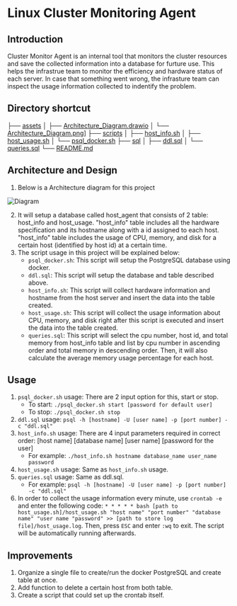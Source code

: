 # Linux Cluster Monitoring Agent

## Introduction
Cluster Monitor Agent is an internal tool that monitors the cluster resources and save the collected information into a database for furture use. This helps the infrastrue team to monitor the efficiency and hardware status of each server. In case that something went wrong, the infrasture team can inspect the usage information collected to indentify the problem.

## Directory shortcut
├── [assets]([https://github.com/jarvisgroup/jarvis_data_eng_zongpeng/tree/feature/Linux_Usage_Data/linux_sql/assets])
│   ├── [Architecture_Diagram.drawio]([https://github.com/jarvisgroup/jarvis_data_eng_zongpeng/blob/feature/Linux_Usage_Data/linux_sql/assets/Architecture_Diagram.drawio])
│   └── [Architecture_Diagram.png](https://github.com/jarvisgroup/jarvis_data_eng_zongpeng/blob/feature/Linux_Usage_Data/linux_sql/assets/Architecture_Diagram.png "Architecture_Diagram.png")]
├── [scripts](https://github.com/jarvisgroup/jarvis_data_eng_zongpeng/tree/feature/Linux_Usage_Data/linux_sql/scripts)
│   ├── [host_info.sh](https://github.com/jarvisgroup/jarvis_data_eng_zongpeng/blob/feature/Linux_Usage_Data/linux_sql/scripts/host_info.sh)
│   ├── [host_usage.sh](https://github.com/jarvisgroup/jarvis_data_eng_zongpeng/blob/feature/Linux_Usage_Data/linux_sql/scripts/host_usage.sh)
│   └── [psql_docker.sh](https://github.com/jarvisgroup/jarvis_data_eng_zongpeng/blob/feature/Linux_Usage_Data/linux_sql/scripts/psql_docker.sh)
├── [sql](https://github.com/jarvisgroup/jarvis_data_eng_zongpeng/tree/feature/Linux_Usage_Data/linux_sql/sql)
│   ├── [ddl.sql](https://github.com/jarvisgroup/jarvis_data_eng_zongpeng/blob/feature/Linux_Usage_Data/linux_sql/sql/ddl.sql)
│   └── [queries.sql](https://github.com/jarvisgroup/jarvis_data_eng_zongpeng/blob/feature/Linux_Usage_Data/linux_sql/sql/queries.sql)
└── [README.md](https://github.com/jarvisgroup/jarvis_data_eng_zongpeng/blob/feature/Linux_Usage_Data/linux_sql/README.md)

## Architecture and Design 
1) Below is a Architecture diagram for this project 

![Diagram](https://github.com/jarvisgroup/jarvis_data_eng_zongpeng/blob/feature/Architecture/linux_sql/assets/Architecture_Diagram.png)

2) It will setup a database called host_agent that consists of 2 table: host_info and host_usage. "host_info" table includes all the hardware specification and its hostname along with a id assigned to each host. "host_info" table includes the usage of CPU, memory, and disk for a certain host (identified by host id) at a certain time.
3) The script usage in this project will be explained below:
	* `psql_docker.sh`: This script will setup the PostgreSQL database using docker.
	* `ddl.sql`: This script will setup the database and table described above.
	* `host_info.sh`: This script will collect hardware information and hostname from the host server and insert the data into the table created.
	* `host_usage.sh`: This script will collect the usage information about CPU, memory, and disk right after this script is executed and insert the data into the table created.
	* `queries.sql`: This script will select the cpu number, host id, and total memory from host_info table and list by cpu number in ascending order and total memory in descending order. Then, it will also calculate the average memory usage percentage for each host.

## Usage 
1) `psql_docker.sh` usage: There are 2 input option for this, start or stop. 
	* To start: `./psql_docker.sh start [password for default user]`
	* To stop: `./psql_docker.sh stop`
2) `ddl.sql` usage: `psql -h [hostname] -U [user name] -p [port number] -c "ddl.sql"`
3) `host_info.sh` usage: There are 4 input parameters required in correct order: [host name] [database name] [user name] [password for the user]
	* For example: `./host_info.sh hostname database_name user_name password`
4) `host_usage.sh` usage: Same as `host_info.sh` usage.
5) `queries.sql` usage: Same as ddl.sql.
	* For example: `psql -h [hostname] -U [user name] -p [port number] -c "ddl.sql"`
6) In order to collect the usage information every minute, use `crontab -e` and enter the following code:
		```* * * * * bash [path to host_usage.sh]/host_usage.sh "host name" "port number" "database name" "user name "password" >> [path to store log file]/host_usage.log```.
		Then, press `ESC` and enter `:wq` to exit. The script will be automatically running afterwards.

## Improvements 
1) Organize a single file to create/run the docker PostgreSQL and create table at once.
2) Add function to delete a certain host from both table.
3) Create a script that could set up the crontab itself.


